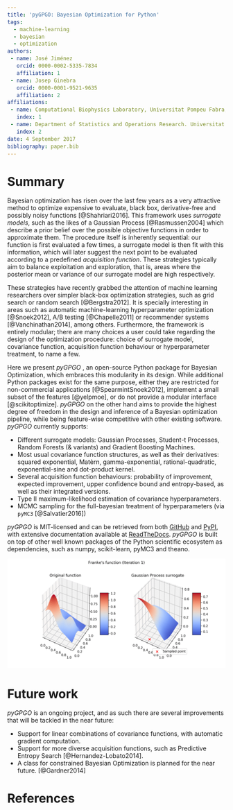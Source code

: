 ```yaml
---
title: 'pyGPGO: Bayesian Optimization for Python'
tags:
  - machine-learning
  - bayesian
  - optimization
authors:
 - name: José Jiménez
   orcid: 0000-0002-5335-7834
   affiliation: 1
 - name: Josep Ginebra
   orcid: 0000-0001-9521-9635
   affiliation: 2
affiliations:
 - name: Computational Biophysics Laboratory, Universitat Pompeu Fabra, Parc de Recerca Biomèdica de Barcelona, Carrer del Dr. Aiguader 88. Barcelona 08003, Spain.
   index: 1
 - name: Department of Statistics and Operations Research. Universitat Politècnica de Catalunya (UPC). Av. Diagonal 647, Barcelona 08028, Spain.
   index: 2
date: 4 September 2017
bibliography: paper.bib
---
```


# Summary

Bayesian optimization has risen over the last few years as a very attractive method to optimize
expensive to evaluate, black box, derivative-free and possibly noisy functions [@Shahriari2016]. This framework uses _surrogate models_, such as the likes of a Gaussian Process [@Rasmussen2004] which describe a prior belief over the possible objective functions in order to approximate them. The procedure itself is inherently sequential: our function is first evaluated a few times, a surrogate model is then fit with this information, which will later suggest the next point to be evaluated according to a predefined _acquisition function_. These strategies typically aim to balance exploitation and exploration, that is, areas where the posterior mean or variance of our surrogate model are high respectively.


These strategies have recently grabbed the attention of machine learning researchers over simpler black-box optimization strategies, such as grid search or random search [@Bergstra2012]. It is specially interesting in areas such as automatic machine-learning hyperparameter optimization [@Snoek2012], A/B testing [@Chapelle2011] or recommender systems [@Vanchinathan2014], among others. Furthermore, the framework is entirely modular; there are many choices a user could take regarding the design of the optimization procedure: choice of surrogate model, covariance function, acquisition function behaviour or hyperparameter treatment, to name a few.


Here we present *pyGPGO* , an open-source Python package for Bayesian Optimization, which embraces this modularity in its design. While additional Python packages exist for the same purpose, either they are restricted for non-commercial applications [@SpearmintSnoek2012], implement a small subset of the features [@yelpmoe], or do not provide a modular interface [@scikitoptimize].  *pyGPGO* on the other hand aims to provide the highest degree of freedom in the design and inference of a Bayesian optimization pipeline, while being feature-wise competitive with other existing software. *pyGPGO* currently supports:

- Different surrogate models: Gaussian Processes, Student-t Processes, Random Forests (& variants)
  and Gradient Boosting Machines.
- Most usual covariance function structures, as well as their derivatives: squared exponential,
  Matèrn, gamma-exponential, rational-quadratic, exponential-sine and dot-product kernel.
- Several acquisition function behaviours: probability of improvement, expected improvement,
  upper confidence bound and entropy-based, as well as their integrated versions.
- Type II maximum-likelihood estimation of covariance hyperparameters.
- MCMC sampling for the full-bayesian treatment of hyperparameters (via `pyMC3` [@Salvatier2016])


*pyGPGO* is MIT-licensed and can be retrieved from both [GitHub](https://github.com/hawk31/pyGPGO)
and [PyPI](https://pypi.python.org/pypi/pyGPGO/), with extensive documentation available at [ReadTheDocs](http://pygpgo.readthedocs.io/en/latest/). *pyGPGO* is built on top of other well known packages of the Python scientific ecosystem as dependencies, such as numpy, scikit-learn, pyMC3 and theano.

![pyGPGO in action.](franke.gif)


# Future work

*pyGPGO* is an ongoing project, and as such there are several improvements that will be tackled
in the near future:

- Support for linear combinations of covariance functions, with automatic gradient computation.
- Support for more diverse acquisition functions, such as Predictive Entropy Search [@Hernandez-Lobato2014].
- A class for constrained Bayesian Optimization is planned for the near future. [@Gardner2014]
 

# References
